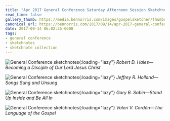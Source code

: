 ```yaml
---
title: "Apr 2017 General Conference Saturday Afternoon Session Sketchnotes"
read_time: false
gallery_thumb: https://media.bennorris.com/images/gospelsketcher/thumbs/apr-17-2-hales.jpg
canonical_url: https://bennorris.com/2017/09/14/apr-2017-general-conference-saturday-afternoon-session-sketchnotes
date: 2017-09-14 06:02:35-0600
tags:
- general conference
- sketchnotes
- sketchnote collection
---
```


![General Conference sketchnotes](https://media.bennorris.com/images/gospelsketcher/general-conference/apr-2017/apr-17-2-hales.jpg){:loading="lazy"}
_Robert D. Hales—Becoming a Disciple of Our Lord Jesus Christ_

![General Conference sketchnotes](https://media.bennorris.com/images/gospelsketcher/general-conference/apr-2017/apr-17-2-holland.jpg){:loading="lazy"}
_Jeffrey R. Holland—Songs Sung and Unsung_

![General Conference sketchnotes](https://media.bennorris.com/images/gospelsketcher/general-conference/apr-2017/apr-17-2-sabin.jpg){:loading="lazy"}
_Gary B. Sabin—Stand Up Inside and Be All In_

![General Conference sketchnotes](https://media.bennorris.com/images/gospelsketcher/general-conference/apr-2017/apr-17-2-cordon.jpg){:loading="lazy"}
_Valeri V. Cordón—The Language of the Gospel_
